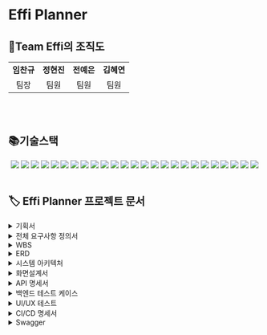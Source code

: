 # Effi Planner 
<h2 align="left">👥Team Effi의 조직도</h2>
<table>
  <tbody>
    <tr>
      <td align="center"><b>임찬규</b><br /></td>
      <td align="center"><b>정현진</b><br /></td>
      <td align="center"><b>전예은</b><br /></td>
      <td align="center"><b>김혜연</b><br /></td>
    </tr>
    <tr>
        <td align="center">팀장</td>
        <td align="center">팀원</td>
        <td align="center">팀원</td>
        <td align="center">팀원</td>
    </tr>
  </tbody>
</table>
<br/><br/>

<h2 align="left"> 📚기술스택 </h2>

<div align=center> 
  <img src="https://img.shields.io/badge/java-007396?style=for-the-badge&logo=java&logoColor=white"> 
  <img src="https://img.shields.io/badge/html5-E34F26?style=for-the-badge&logo=html5&logoColor=white">
  <img src="https://img.shields.io/badge/css-1572B6?style=for-the-badge&logo=css3&logoColor=white"> 
  <img src="https://img.shields.io/badge/javascript-F7DF1E?style=for-the-badge&logo=javascript&logoColor=black"> 
  <img src="https://img.shields.io/badge/apache tomcat-F8DC75?style=for-the-badge&logo=apachetomcat&logoColor=white">
  <img src="https://img.shields.io/badge/github-181717?style=for-the-badge&logo=github&logoColor=white">
  <img src="https://img.shields.io/badge/git-F05032?style=for-the-badge&logo=git&logoColor=white">
  <img src="https://img.shields.io/badge/springboot-6DB33F?style=for-the-badge&logo=springboot&logoColor=white">
  <img src="https://img.shields.io/badge/spring-6DB33F?style=for-the-badge&logo=spring&logoColor=white">
  <img src="https://img.shields.io/badge/redis-%23DD0031.svg?style=for-the-badge&logo=redis&logoColor=white">
  <img src="https://img.shields.io/badge/NPM-%23CB3837.svg?style=for-the-badge&logo=npm&logoColor=white">
  <img src="https://img.shields.io/badge/AWS-%23FF9900.svg?style=for-the-badge&logo=amazon-aws&logoColor=white">
  <img src="https://img.shields.io/badge/Vuetify-1867C0?style=for-the-badge&logo=vuetify&logoColor=AEDDFF">
  <img src="https://img.shields.io/badge/vite-%23646CFF.svg?style=for-the-badge&logo=vite&logoColor=white">
  <img src="https://img.shields.io/badge/mariaDB-003545?style=for-the-badge&logo=mariaDB&logoColor=white">  
  <img src="https://img.shields.io/badge/vue.js-4FC08D?style=for-the-badge&logo=vue.js&logoColor=white"> 
  <img src="https://img.shields.io/badge/bootstrap-7952B3?style=for-the-badge&logo=bootstrap&logoColor=white">
  <img src="https://img.shields.io/badge/chatGPT-74aa9c?style=for-the-badge&logo=openai&logoColor=white">
  <img src="https://img.shields.io/badge/github%20actions-%232671E5.svg?style=for-the-badge&logo=githubactions&logoColor=white">
  <img src="https://img.shields.io/badge/slack-%4A154B.svg?style=for-the-badge&logo=slack&logoColor=white"> 
  <img src="https://img.shields.io/badge/mariaDB-003545.svg?style=for-the-badge&logo=mariaDB&logoColor=white"> 
  <img src="https://img.shields.io/badge/intellijidea-000000.svg?style=for-the-badge&logo=intellijidea&logoColor=white"> 
  <img src="https://img.shields.io/badge/visualstudiocode-007ACC.svg?style=for-the-badge&logo=visualstudiocode&logoColor=white"> 
  <img src="https://img.shields.io/badge/figma-F24E1E.svg?style=for-the-badge&logo=figma&logoColor=white">
  <img src="https://img.shields.io/badge/amazonec2-FF9900.svg?style=for-the-badge&logo=amazonec2&logoColor=white"> 
</div>
<br>

<h2 align="left">🏷️ Effi Planner 프로젝트 문서 </h2>

<details>
    <summary>기획서</summary>

[기획서 링크](https://docs.google.com/document/d/1MJgmJed4s6z6OgQRg7SIL0T16ebNzhUBjuUCpWPdP78/edit?usp=drive_link)
</details>

<details>
    <summary>전체 요구사항 정의서</summary>

[1team-fin - 요구사항 정의서.pdf](https://github.com/user-attachments/files/16010667/1team-fin.-.pdf)

[Google 스프레드시트 링크](https://docs.google.com/spreadsheets/d/1gQcBxcgSCFihlm_j6VvEk0mBGkj9L0Vv-eDxfbsBDaU/edit?usp=sharing)
</details>

<details>
    <summary>WBS</summary>

![1team-fin - WBS_pages-to-jpg-0001](https://github.com/beyond-sw-camp/be05-fin-1team-effi/assets/61785329/3faaaceb-4d24-442a-8ca4-b0fc7996c397)

[Google 스프레드시트 링크](https://docs.google.com/spreadsheets/d/1gQcBxcgSCFihlm_j6VvEk0mBGkj9L0Vv-eDxfbsBDaU/edit?usp=sharing)
</details>

<details>
    <summary>ERD</summary>

![DataModeling](https://github.com/beyond-sw-camp/be05-fin-1team-effi/assets/74529390/59877e76-8e03-409b-aa7b-48972d83ece1)

[ERD 링크](https://www.erdcloud.com/d/LzhHdqfKbQiDiAqmG)
</details>

<details>
    <summary>시스템 아키텍처</summary>

![effi시스템아키텍쳐drawio](https://github.com/beyond-sw-camp/be05-fin-1team-effi/assets/74529390/626184f3-92f1-41c0-b85c-4a79f937af2b)

</details>

<details>
    <summary>화면설계서</summary>

[화면설계서 링크](https://drive.google.com/file/d/1xyGxCYz9oYFy-n2zXlV-mUb_1uDdMmnc/view?usp=drive_link)
</details>

<details>
    <summary>API 명세서</summary>

[API 명세서.pdf](https://github.com/user-attachments/files/16010744/1team-fin.-.api.pdf)

[Google 스프레드시트 링크](https://docs.google.com/spreadsheets/d/1gQcBxcgSCFihlm_j6VvEk0mBGkj9L0Vv-eDxfbsBDaU/edit?gid=1955962199#gid=1955962199)
</details>

<details>
    <summary>백엔드 테스트 케이스</summary>

[백엔드 테스트 케이스.pdf](https://github.com/user-attachments/files/16010679/1team-fin.-.pdf)

[Google 스프레드시트 링크](https://docs.google.com/spreadsheets/d/1gQcBxcgSCFihlm_j6VvEk0mBGkj9L0Vv-eDxfbsBDaU/edit?gid=1586565566#gid=1586565566)
</details>

<details>
    <summary>UI/UX 테스트</summary>

[UI/UX 테스트.pdf](https://github.com/user-attachments/files/16029381/1team-fin.-.UX_UI.pdf)


[Google 스프레드시트 링크](https://docs.google.com/spreadsheets/d/1gQcBxcgSCFihlm_j6VvEk0mBGkj9L0Vv-eDxfbsBDaU/edit?gid=1939439079#gid=1939439079)
</details>

<details>
    <summary>CI/CD 명세서</summary>

[CI/CD](https://github.com/user-attachments/files/16010835/cicdimg.pdf)

</details>

<details>
    <summary>Swagger</summary>

[Swagger Link](https://github.com/beyond-sw-camp/be05-fin-1team-effi/wiki/Swagger)

</details>

